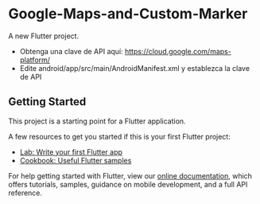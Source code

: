 # Google-Maps-and-Custom-Marker

A new Flutter project.


- Obtenga una clave de API aquí: https://cloud.google.com/maps-platform/ 
- Edite android/app/src/main/AndroidManifest.xml y establezca la clave de API



## Getting Started

This project is a starting point for a Flutter application.

A few resources to get you started if this is your first Flutter project:

- [Lab: Write your first Flutter app](https://flutter.dev/docs/get-started/codelab)
- [Cookbook: Useful Flutter samples](https://flutter.dev/docs/cookbook)

For help getting started with Flutter, view our
[online documentation](https://flutter.dev/docs), which offers tutorials,
samples, guidance on mobile development, and a full API reference.
